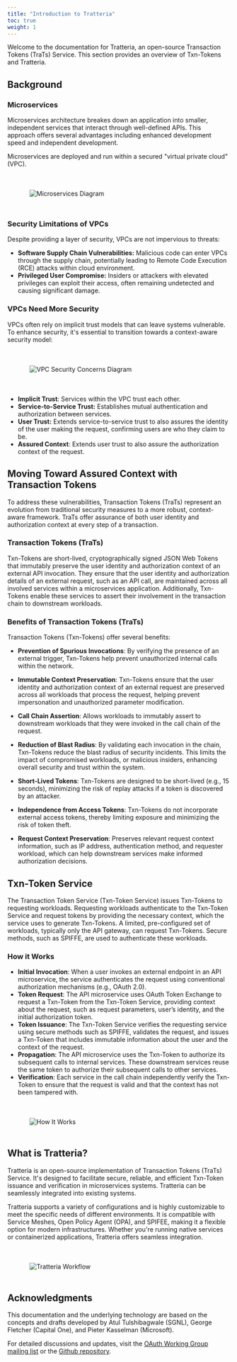 ```yaml
---
title: "Introduction to Tratteria"
toc: true
weight: 1
---
```


<style>
.doc-image {
    display: block;
    margin: 50px;
    padding: 0;
}
</style>

Welcome to the documentation for Tratteria, an open-source Transaction Tokens (TraTs) Service. This section provides an overview of Txn-Tokens and Tratteria.

## Background

### Microservices

Microservices architecture breakes down an application into smaller, independent services that interact through well-defined APIs. This approach offers several advantages including enhanced development speed and independent development.

Microservices are deployed and run within a secured "virtual private cloud" (VPC).

<img src="/img/docs/introduction/microservices.svg" alt="Microservices Diagram" class="doc-image">


### Security Limitations of VPCs

Despite providing a layer of security, VPCs are not impervious to threats:

- **Software Supply Chain Vulnerabilities:** Malicious code can enter VPCs through the supply chain, potentially leading to Remote Code Execution (RCE) attacks within cloud environment.
- **Privileged User Compromise:** Insiders or attackers with elevated privileges can exploit their access, often remaining undetected and causing significant damage.

### VPCs Need More Security

VPCs often rely on implicit trust models that can leave systems vulnerable. To enhance security, it's essential to transition towards a context-aware security model:

<img src="/img/docs/introduction/vpc_security_concerns.svg" alt="VPC Security Concerns Diagram" class="doc-image">

- **Implicit Trust**: Services within the VPC trust each other.
- **Service-to-Service Trust:** Establishes mutual authentication and authorization between services.
- **User Trust:** Extends service-to-service trust to also assures the identity of the user making the request, confirming users are who they claim to be.
- **Assured Context**: Extends user trust to also assure the authorization context of the request.

## Moving Toward Assured Context with Transaction Tokens

To address these vulnerabilities, Transaction Tokens (TraTs) represent an evolution from traditional security measures to a more robust, context-aware framework. TraTs offer assurance of both user identity and authorization context at every step of a transaction.

### Transaction Tokens (TraTs)

Txn-Tokens are short-lived, cryptographically signed JSON Web Tokens that immutably preserve the user identity and authorization context of an external API invocation. They ensure that the user identity and authorization details of an external request, such as an API call, are maintained across all involved services within a microservices application. Additionally, Txn-Tokens enable these services to assert their involvement in the transaction chain to downstream workloads.

### Benefits of Transaction Tokens (TraTs)

Transaction Tokens (Txn-Tokens) offer several benefits:

- **Prevention of Spurious Invocations**: By verifying the presence of an external trigger, Txn-Tokens help prevent unauthorized internal calls within the network.

- **Immutable Context Preservation**: Txn-Tokens ensure that the user identity and authorization context of an external request are preserved across all workloads that process the request, helping prevent impersonation and unauthorized parameter modification.

- **Call Chain Assertion**: Allows workloads to immutably assert to downstream workloads that they were invoked in the call chain of the request.

- **Reduction of Blast Radius**: By validating each invocation in the chain, Txn-Tokens reduce the blast radius of security incidents. This limits the impact of compromised workloads, or malicious insiders, enhancing overall security and trust within the system.

- **Short-Lived Tokens**: Txn-Tokens are designed to be short-lived (e.g., 15 seconds), minimizing the risk of replay attacks if a token is discovered by an attacker.

- **Independence from Access Tokens**: Txn-Tokens do not incorporate external access tokens, thereby limiting exposure and minimizing the risk of token theft.

- **Request Context Preservation**: Preserves relevant request context information, such as IP address, authentication method, and requester workload, which can help downstream services make informed authorization decisions.

## Txn-Token Service

The Transaction Token Service (Txn-Token Service) issues Txn-Tokens to requesting workloads. Requesting workloads authenticate to the Txn-Token Service and request tokens by providing the necessary context, which the service uses to generate Txn-Tokens. A limited, pre-configured set of workloads, typically only the API gateway, can request Txn-Tokens. Secure methods, such as SPIFFE, are used to authenticate these workloads.


### How it Works

- **Initial Invocation**: When a user invokes an external endpoint in an API microservice, the service authenticates the request using conventional authorization mechanisms (e.g., OAuth 2.0).
- **Token Request**: The API microservice uses OAuth Token Exchange to request a Txn-Token from the Txn-Token Service, providing context about the request, such as request parameters, user’s identity, and the initial authorization token.
- **Token Issuance**: The Txn-Token Service verifies the requesting service using secure methods such as SPIFFE, validates the request, and issues a Txn-Token that includes immutable information about the user and the context of the request.
- **Propagation**: The API microservice uses the Txn-Token to authorize its subsequent calls to internal services. These downstream services reuse the same token to authorize their subsequent calls to other services.
- **Verification**: Each service in the call chain independently verify the Txn-Token to ensure that the request is valid and that the context has not been tampered with.

<img src="/img/docs/introduction/how_it_works.svg" alt="How It Works" class="doc-image">


## What is Tratteria?

Tratteria is an open-source implementation of Transaction Tokens (TraTs) Service. It's designed to facilitate secure, reliable, and efficient Txn-Token issuance and verification in microservices systems. Tratteria can be seamlessly integrated into existing systems.

Tratteria supports a variety of configurations and is highly customizable to meet the specific needs of different environments. It is compatible with Service Meshes, Open Policy Agent (OPA), and SPIFEE, making it a flexible option for modern infrastructures. Whether you're running native services or containerized applications, Tratteria offers seamless integration.

<img src="/img/docs/introduction/tratteria_workflow.svg" alt="Tratteria Workflow" class="doc-image">

## Acknowledgments

This documentation and the underlying technology are based on the concepts and drafts developed by Atul Tulshibagwale (SGNL), George Fletcher (Capital One), and Pieter Kasselman (Microsoft).

For detailed discussions and updates, visit the [OAuth Working Group mailing list](https://mailarchive.ietf.org/arch/browse/oauth/) or the [Github repository](https://github.com/oauth-wg/oauth-transaction-tokens).

